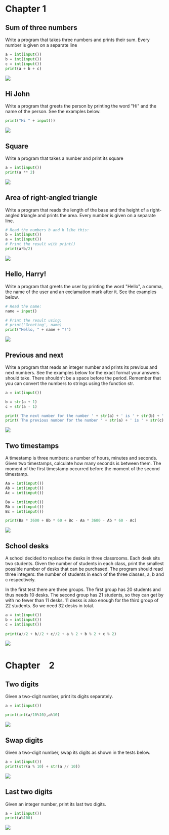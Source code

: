 
# Chapter 1

## Sum of three numbers
Write a program that takes three numbers and prints their sum. Every number is given on a separate line

```.py
a = int(input())
b = int(input())
c = int(input())
print(a + b + c)
```


![](chp1_snakify_task1.jpg)


## Hi John
Write a program that greets the person by printing the word "Hi" and the name of the person. See the examples below.

```.py
print("Hi " + input())
```


![](chp1_snakify_task2.jpg)


## Square
Write a program that takes a number and print its square


```.py
a = int(input())
print(a ** 2)
```


![](chp1_snakify_task3.jpg)


## Area of right-angled triangle
Write a program that reads the length of the base and the height of a right-angled triangle and prints the area. Every number is given on a separate line.


```.py
# Read the numbers b and h like this:
b = int(input())
a = int(input())
# Print the result with print()
print(a*b/2)
```


![](chp1_snakify_task4.jpg)


## Hello, Harry!
Write a program that greets the user by printing the word "Hello", a comma, the name of the user and an exclamation mark after it. See the examples below.


```.py
# Read the name:
name = input()

# Print the result using:
# print('Greeting', name)
print("Hello, " + name + "!")
```


![](chp1_snakify_task5.jpg)


## Previous and next
Write a program that reads an integer number and prints its previous and next numbers. See the examples below for the exact format your answers should take. There shouldn't be a space before the period.
Remember that you can convert the numbers to strings using the function str.



```.py
a = int(input())

b = str(a + 1)
c = str(a - 1)

print('The next number for the number ' + str(a) + ' is ' + str(b) + '.')
print('The previous number for the number ' + str(a) + ' is ' + str(c) + '.')
```

![](chp1_snakify_task6.jpg.png) 

## Two timestamps
A timestamp is three numbers: a number of hours, minutes and seconds. Given two timestamps, calculate how many seconds is between them. The moment of the first timestamp occurred before the moment of the second timestamp.


```.py
Aa = int(input())
Ab = int(input())
Ac = int(input())

Ba = int(input())
Bb = int(input())
Bc = int(input())

print(Ba * 3600 + Bb * 60 + Bc - Aa * 3600 - Ab * 60 - Ac)
```

![](chp1_snakify_task7.jpg)

## School desks
A school decided to replace the desks in three classrooms. Each desk sits two students. Given the number of students in each class, print the smallest possible number of desks that can be purchased.
The program should read three integers: the number of students in each of the three classes, a, b and c respectively.

In the first test there are three groups. The first group has 20 students and thus needs 10 desks. The second group has 21 students, so they can get by with no fewer than 11 desks. 11 desks is also enough for the third group of 22 students. So we need 32 desks in total.

```.py
a = int(input())
b = int(input())
c = int(input())
 
print(a//2 + b//2 + c//2 + a % 2 + b % 2 + c % 2)
```
![](chp1_snakify_task8.jpg.png)

# Chapter　2

## Two digits
Given a two-digit number, print its digits separately.

```.py
a = int(input())

print(int(a/10%10),a%10)
```
![](chp2_snakify_task1.jpg.png)


## Swap digits
Given a two-digit number, swap its digits as shown in the tests below.

```.py
a = int(input())
print(str(a % 10) + str(a // 10))
```

![](chp2_snakify_task2.jpg.png)


## Last two digits
Given an integer number, print its last two digits.
```.py
a = int(input())
print(a%100)
```

![](chp2_snakify_task3.jpg.png)

